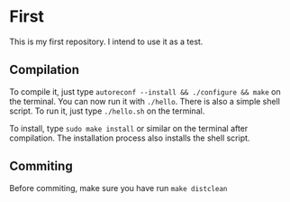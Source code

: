 First
========

This is my first repository. I intend to use it as a test.

Compilation
------------
To compile it, just type `autoreconf --install && ./configure && make` on the terminal. You can now run it with `./hello`.
There is also a simple shell script. To run it, just type `./hello.sh` on the terminal.

To install, type `sudo make install` or similar on the terminal after compilation.
The installation process also installs the shell script.

Commiting
---------
Before commiting, make sure you have run `make distclean`
